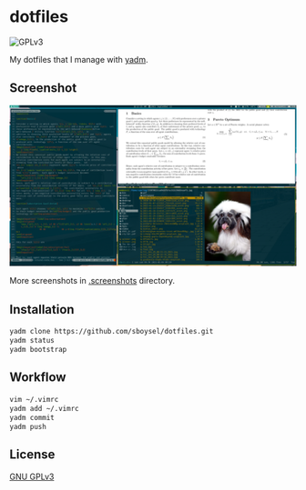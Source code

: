# dotfiles

![GPLv3](https://img.shields.io/badge/license-GPL3-brightgreen)

My dotfiles that I manage with [yadm](https://yadm.io/).

## Screenshot

![](../.screenshots/screen0.png?raw=true)

More screenshots in [.screenshots](../.screenshots) directory.

## Installation

```
yadm clone https://github.com/sboysel/dotfiles.git
yadm status
yadm bootstrap
```

## Workflow

```
vim ~/.vimrc
yadm add ~/.vimrc
yadm commit
yadm push
```

## License

[GNU GPLv3](https://choosealicense.com/licenses/gpl-3.0/)
